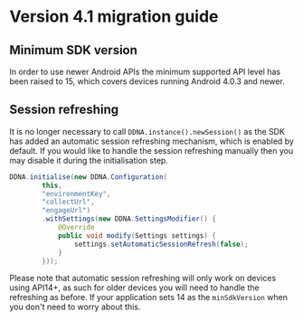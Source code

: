 # Version 4.1 migration guide

## Minimum SDK version
In order to use newer Android APIs the minimum supported API level has been raised to 15, which covers devices running Android 4.0.3 and newer.

## Session refreshing
It is no longer necessary to call `DDNA.instance().newSession()` as the SDK has added an automatic session refreshing mechanism, which is enabled by default. If you would like to handle the session refreshing manually then you may disable it during the initialisation step.
```java
DDNA.initialise(new DDNA.Configuration(
        this,
        "environmentKey",
        "collectUrl",
        "engageUrl")
        .withSettings(new DDNA.SettingsModifier() {
            @Override
            public void modify(Settings settings) {
                settings.setAutomaticSessionRefresh(false);
            }
        }));
```

Please note that automatic session refreshing will only work on devices using API14+, as such for older devices you will need to handle the refreshing as before. If your application sets 14 as the `minSdkVersion` when you don't need to worry about this.
